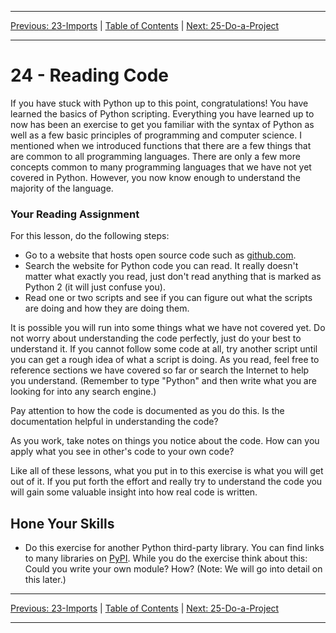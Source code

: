 <!-- Navigation -->

---

[Previous: 23-Imports](./23-Imports.md) | [Table of Contents](./00-Table-of-Contents.md) | [Next: 25-Do-a-Project](./25-Do-a-Project.md)

---
<!-- End Navigation -->
# 24 - Reading Code

If you have stuck with Python up to this point, congratulations! You have learned the basics of Python scripting. Everything you have learned up to now has been an exercise to get you familiar with the syntax of Python as well as a few basic principles of programming and computer science. I mentioned when we introduced functions that there are a few things that are common to all programming languages. There are only a few more concepts common to many programming languages that we have not yet covered in Python. However, you now know enough to understand the majority of the language.

### Your Reading Assignment

For this lesson, do the following steps:

-  Go to a website that hosts open source code such as [github.com](https://github.com). 
- Search the website for Python code you can read. It really doesn't matter what exactly you read, just don't read anything that is marked as Python 2 (it will just confuse you).
- Read one or two scripts and see if you can figure out what the scripts are doing and how they are doing them.

It is possible you will run into some things what we have not covered yet. Do not worry about understanding the code perfectly, just do your best to understand it. If you cannot follow some code at all, try another script until you can get a rough idea of what a script is doing. As you read, feel free to reference sections we have covered so far or search the Internet to help you understand. (Remember to type "Python" and then write what you are looking for into any search engine.)

Pay attention to how the code is documented as you do this. Is the documentation helpful in understanding the code?

As you work, take notes on things you notice about the code. How can you apply what you see in other's code to your own code?

Like all of these lessons, what you put in to this exercise is what you will get out of it. If you put forth the effort and really try to understand the code you will gain some valuable insight into how real code is written.

## Hone Your Skills

- Do this exercise for another Python third-party library. You can find links to many libraries on [PyPI](https://pypi.org/). While you do the exercise think about this: Could you write your own module? How? (Note: We will go into detail on this later.)

<!-- Navigation -->

---

[Previous: 23-Imports](./23-Imports.md) | [Table of Contents](./00-Table-of-Contents.md) | [Next: 25-Do-a-Project](./25-Do-a-Project.md)

---
<!-- End Navigation -->
